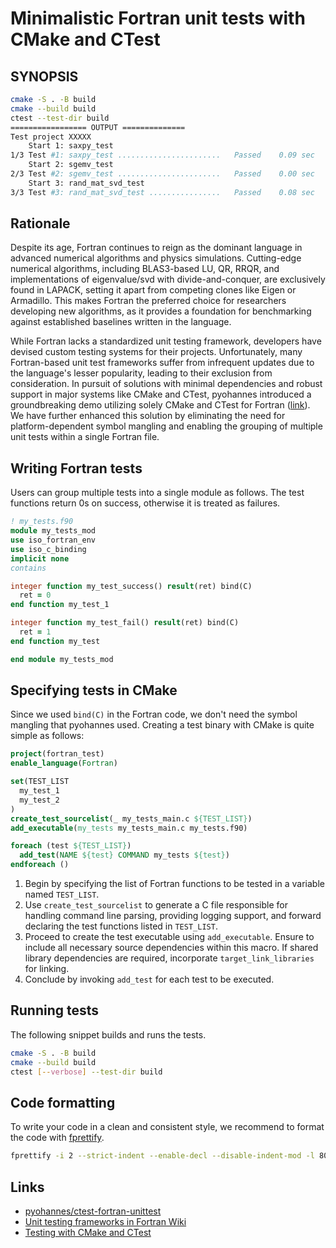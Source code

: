 # Minimalistic Fortran unit tests with CMake and CTest

## SYNOPSIS

```bash
cmake -S . -B build
cmake --build build
ctest --test-dir build
================= OUTPUT ==============
Test project XXXXX
    Start 1: saxpy_test
1/3 Test #1: saxpy_test .......................   Passed    0.09 sec
    Start 2: sgemv_test
2/3 Test #2: sgemv_test .......................   Passed    0.00 sec
    Start 3: rand_mat_svd_test
3/3 Test #3: rand_mat_svd_test ................   Passed    0.08 sec
```

## Rationale

Despite its age, Fortran continues to reign as the dominant language in advanced
numerical algorithms and physics simulations. Cutting-edge numerical algorithms,
including BLAS3-based LU, QR, RRQR, and implementations of eigenvalue/svd with
divide-and-conquer, are exclusively found in LAPACK, setting it apart from
competing clones like Eigen or Armadillo. This makes Fortran the preferred
choice for researchers developing new algorithms, as it provides a foundation
for benchmarking against established baselines written in the language.

While Fortran lacks a standardized unit testing framework, developers have
devised custom testing systems for their projects. Unfortunately, many
Fortran-based unit test frameworks suffer from infrequent updates due to the
language's lesser popularity, leading to their exclusion from consideration. In
pursuit of solutions with minimal dependencies and robust support in major
systems like CMake and CTest, pyohannes introduced a groundbreaking demo
utilizing solely CMake and CTest for Fortran
([link](https://github.com/pyohannes/ctest-fortran-unittest)). We have further
enhanced this solution by eliminating the need for platform-dependent symbol
mangling and enabling the grouping of multiple unit tests within a single
Fortran file.

## Writing Fortran tests

Users can group multiple tests into a single module as follows.
The test functions return 0s on success, otherwise it is treated
as failures.

```fortran
! my_tests.f90
module my_tests_mod
use iso_fortran_env
use iso_c_binding
implicit none
contains

integer function my_test_success() result(ret) bind(C)
  ret = 0
end function my_test_1

integer function my_test_fail() result(ret) bind(C)
  ret = 1
end function my_test

end module my_tests_mod
```

## Specifying tests in CMake

Since we used `bind(C)` in the Fortran code, we don't need
the symbol mangling that pyohannes used. Creating a test
binary with CMake is quite simple as follows:

```cmake
project(fortran_test)
enable_language(Fortran)

set(TEST_LIST
  my_test_1
  my_test_2
)
create_test_sourcelist(_ my_tests_main.c ${TEST_LIST})
add_executable(my_tests my_tests_main.c my_tests.f90)

foreach (test ${TEST_LIST})
  add_test(NAME ${test} COMMAND my_tests ${test})
endforeach ()
```

1. Begin by specifying the list of Fortran functions to be tested in a variable
named `TEST_LIST`.
2. Use `create_test_sourcelist` to generate a C file responsible for handling
command line parsing, providing logging support, and forward declaring the test
functions listed in `TEST_LIST`.
3. Proceed to create the test executable using `add_executable`. Ensure to
include all necessary source dependencies within this macro. If shared library
dependencies are required, incorporate `target_link_libraries` for linking.
4. Conclude by invoking `add_test` for each test to be executed.

## Running tests

The following snippet builds and runs the tests.

```bash
cmake -S . -B build
cmake --build build
ctest [--verbose] --test-dir build
```

## Code formatting

To write your code in a clean and consistent style, we recommend to format the
code with [fprettify](https://github.com/pseewald/fprettify).


```bash
fprettify -i 2 --strict-indent --enable-decl --disable-indent-mod -l 80 FILE.f90
```

## Links

* [pyohannes/ctest-fortran-unittest](https://github.com/pyohannes/ctest-fortran-unittest)
* [Unit testing frameworks in Fortran Wiki](https://fortranwiki.org/fortran/show/Unit+testing+frameworks)
* [Testing with CMake and CTest](https://cmake.org/cmake/help/book/mastering-cmake/chapter/Testing%20With%20CMake%20and%20CTest.html)
